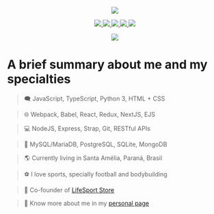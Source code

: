 <p align="center">
  <img src="https://i.imgur.com/kpmiNlQ.png"/>
</p>

<p align="center">
  <a href="https://www.linkedin.com/in/arthurd99/" alt="LinkedIn" target="_blank">
    <img src="https://img.shields.io/badge/-LinkedIn-0077B5?style=for-the-badge&logo=Linkedin&logoColor=white"/>
  </a>
  <a href="https://www.instagram.com/arthurd99_/" alt="Instagram" target="_blank">
    <img src="https://img.shields.io/badge/-Instagram-E4405F?style=for-the-badge&logo=Instagram&logoColor=white"/>
  </a>
  <a href="https://t.me/arthurd99" alt="Telegram" target="_blank">
    <img src="https://img.shields.io/badge/Telegram-2CA5E0?style=for-the-badge&logo=telegram&logoColor=white"/>
  </a>
  <a href="https://wa.me/5543998048845/" alt="WhatsApp" target="_blank">
    <img src="https://img.shields.io/badge/-WhatsApp-25D366?style=for-the-badge&logo=WhatsApp&logoColor=white"/>
  </a>
  <a href="mailto:arthurd99_@outlook.com" alt="Outlook" target="_blank">
    <img src="https://img.shields.io/badge/-Outlook-0078D4?style=for-the-badge&logo=MIcrosoft%20Outlook&logoColor=white"/>
  </a>
</p>

<p align="center">
  <img src="https://github-readme-stats.vercel.app/api?username=arthurd99&show_icons=true&icon_color=4ebcf0&hide_border=true&theme=dark&bg_color=0D1117"/>
</p>

<p align="center">
  <h1>A brief summary about me and my specialties</h1>
  
  > 🗨️ JavaScript, TypeScript, Python 3, HTML + CSS
  
  > 🌐 Webpack, Babel, React, Redux, NextJS, EJS
  
  > 💻 NodeJS, Express, Strap, Git, RESTful APIs
  
  > 💾 MySQL/MariaDB, PostgreSQL, SQLite, MongoDB
  
  > 🌎 Currently living in Santa Amélia, Paraná, Brasil
  
  > ⚽ I love sports, specially football and bodybuilding
  
  > 💼 Co-founder of [LifeSport Store](https://lifesport.mercadoshops.com.br/ "Sportswear store")
  
  > 📔 Know more about me in my [personal page](https://arthurd99.github.io "Portfolio of Arthur Diniz da Luz")
</p>

